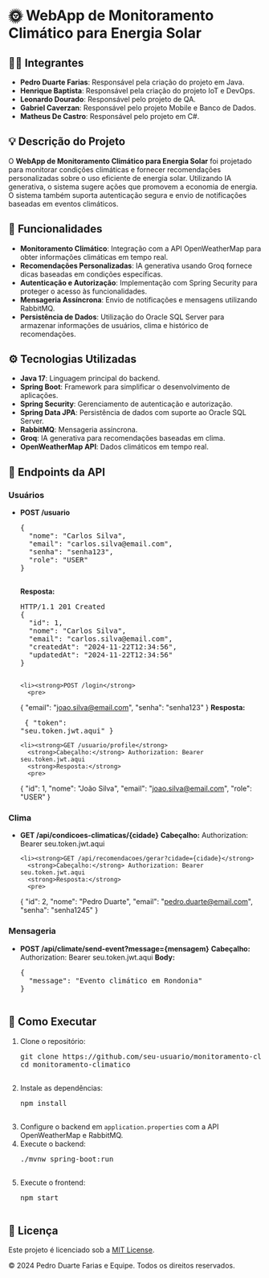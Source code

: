 <!DOCTYPE html>
<html lang="pt-br">
<head>
  <meta charset="UTF-8">
  <meta name="viewport" content="width=device-width, initial-scale=1.0">

</head>
<body>
  <h1>🌞 WebApp de Monitoramento Climático para Energia Solar</h1>

  <h2>🧑‍💻 Integrantes</h2>
  <ul>
    <li><strong>Pedro Duarte Farias</strong>: Responsável pela criação do projeto em Java.</li>
    <li><strong>Henrique Baptista</strong>: Responsável pela criação do projeto IoT e DevOps.</li>
    <li><strong>Leonardo Dourado</strong>: Responsável pelo projeto de QA.</li>
    <li><strong>Gabriel Caverzan</strong>: Responsável pelo projeto Mobile e Banco de Dados.</li>
    <li><strong>Matheus De Castro</strong>: Responsável pelo projeto em C#.</li>
  </ul>

  <h2>💡 Descrição do Projeto</h2>
  <p>
    O <strong>WebApp de Monitoramento Climático para Energia Solar</strong> foi projetado para monitorar condições climáticas 
    e fornecer recomendações personalizadas sobre o uso eficiente de energia solar. Utilizando IA generativa, o sistema sugere 
    ações que promovem a economia de energia. O sistema também suporta autenticação segura e envio de notificações baseadas em 
    eventos climáticos.
  </p>

  <h2>🚀 Funcionalidades</h2>
  <ul>
    <li><strong>Monitoramento Climático</strong>: Integração com a API OpenWeatherMap para obter informações climáticas em tempo real.</li>
    <li><strong>Recomendações Personalizadas</strong>: IA generativa usando Groq fornece dicas baseadas em condições específicas.</li>
    <li><strong>Autenticação e Autorização</strong>: Implementação com Spring Security para proteger o acesso às funcionalidades.</li>
    <li><strong>Mensageria Assíncrona</strong>: Envio de notificações e mensagens utilizando RabbitMQ.</li>
    <li><strong>Persistência de Dados</strong>: Utilização do Oracle SQL Server para armazenar informações de usuários, clima e histórico de recomendações.</li>
  </ul>

  <h2>⚙️ Tecnologias Utilizadas</h2>
  <ul>
    <li><strong>Java 17</strong>: Linguagem principal do backend.</li>
    <li><strong>Spring Boot</strong>: Framework para simplificar o desenvolvimento de aplicações.</li>
    <li><strong>Spring Security</strong>: Gerenciamento de autenticação e autorização.</li>
    <li><strong>Spring Data JPA</strong>: Persistência de dados com suporte ao Oracle SQL Server.</li>
    <li><strong>RabbitMQ</strong>: Mensageria assíncrona.</li>
    <li><strong>Groq</strong>: IA generativa para recomendações baseadas em clima.</li>
    <li><strong>OpenWeatherMap API</strong>: Dados climáticos em tempo real.</li>
  </ul>

  <h2>📜 Endpoints da API</h2>
  
  <h3>Usuários</h3>
  <ul>
    <li><strong>POST /usuario</strong>  
      <pre>
{
  "nome": "Carlos Silva",
  "email": "carlos.silva@email.com",
  "senha": "senha123",
  "role": "USER"
}
      </pre>
      <strong>Resposta:</strong>
      <pre>
HTTP/1.1 201 Created
{
  "id": 1,
  "nome": "Carlos Silva",
  "email": "carlos.silva@email.com",
  "createdAt": "2024-11-22T12:34:56",
  "updatedAt": "2024-11-22T12:34:56"
}
      </pre>
    </li>
    
    <li><strong>POST /login</strong>
      <pre>
{
  "email": "joao.silva@email.com",
  "senha": "senha123"
}
      </pre>
      <strong>Resposta:</strong>
      <pre>
{
  "token": "seu.token.jwt.aqui"
}
      </pre>
    </li>

    <li><strong>GET /usuario/profile</strong>  
      <strong>Cabeçalho:</strong> Authorization: Bearer seu.token.jwt.aqui  
      <strong>Resposta:</strong>
      <pre>
{
  "id": 1,
  "nome": "João Silva",
  "email": "joao.silva@email.com",
  "role": "USER"
}
      </pre>
    </li>
  </ul>

  <h3>Clima</h3>
  <ul>
    <li><strong>GET /api/condicoes-climaticas/{cidade}</strong>  
      <strong>Cabeçalho:</strong> Authorization: Bearer seu.token.jwt.aqui
    </li>
    
    <li><strong>GET /api/recomendacoes/gerar?cidade={cidade}</strong>  
      <strong>Cabeçalho:</strong> Authorization: Bearer seu.token.jwt.aqui  
      <strong>Resposta:</strong>
      <pre>
{
  "id": 2,
  "nome": "Pedro Duarte",
  "email": "pedro.duarte@email.com",
  "senha": "senha1245"
}
      </pre>
    </li>
  </ul>

  <h3>Mensageria</h3>
  <ul>
    <li><strong>POST /api/climate/send-event?message={mensagem}</strong>  
      <strong>Cabeçalho:</strong> Authorization: Bearer seu.token.jwt.aqui  
      <strong>Body:</strong>
      <pre>
{
  "message": "Evento climático em Rondonia"
}
      </pre>
    </li>
  </ul>

  <h2>📝 Como Executar</h2>
  <ol>
    <li>Clone o repositório:
      <pre>
git clone https://github.com/seu-usuario/monitoramento-climatico.git
cd monitoramento-climatico
      </pre>
    </li>
    <li>Instale as dependências:
      <pre>
npm install
      </pre>
    </li>
    <li>Configure o backend em <code>application.properties</code> com a API OpenWeatherMap e RabbitMQ.</li>
    <li>Execute o backend:
      <pre>
./mvnw spring-boot:run
      </pre>
    </li>
    <li>Execute o frontend:
      <pre>
npm start
      </pre>
    </li>
  </ol>

  <h2>🔗 Licença</h2>
  <p>Este projeto é licenciado sob a <a href="LICENSE">MIT License</a>.</p>

  <footer>
    <p>&copy; 2024 Pedro Duarte Farias e Equipe. Todos os direitos reservados.</p>
  </footer>
</body>
</html>
